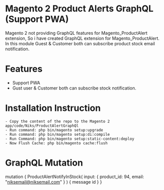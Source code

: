 # Magento 2 Product Alerts GraphQL (Support PWA)
Magento 2 not providing GraphQL features for Magento_ProductAlert extension, So i have created GraphQL extension for Magento_ProductAlert. In this module Guest & Customer both can subscribe product stock email notification.


# Features
- Support PWA
- Gust user & Customer both can subscribe stock notification.


# Installation Instruction
```
- Copy the content of the repo to the Magento 2 app/code/Niks/ProductAlertGraphQl
- Run command: php bin/magento setup:upgrade
- Run command: php bin/magento setup:di:compile
- Run Command: php bin/magento setup:static-content:deploy
- Now Flush Cache: php bin/magento cache:flush
```

# GraphQL Mutation

mutation {
	ProductAlertNotifyInStock(
		input: { product_id: 94, email: "niksemail@niksemail.com" }
	) {
		message
		id
	}
}
